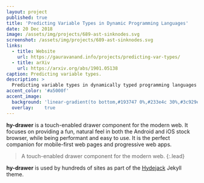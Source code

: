 ```yaml
---
layout: project
published: true
title: 'Predicting Variable Types in Dynamic Programming Languages'
date: 20 Dec 2018
image: /assets/img/projects/689-ast-sinknodes.svg
screenshot: /assets/img/projects/689-ast-sinknodes.svg
links:
  - title: Website
    url: https://gauravanand.info/projects/predicting-var-types/
  - title: arXiv
    url: https://arxiv.org/abs/1901.05138
caption: Predicting variable types.
description: >
  Predicting variable types in dynamically typed programming languages using the abstract syntax tree.
accent_color: '#a5000f'
accent_image:
  background: 'linear-gradient(to bottom,#193747 0%,#233e4c 30%,#3c929e 50%,#d5d5d4 70%,#cdccc8 100%)'
  overlay:    true
---
```


**hy-drawer** is a touch-enabled drawer component for the modern web. It focuses on providing a fun, natural feel in both the Android and iOS stock browser, while being performant and easy to use. It is the perfect companion for mobile-first web pages and progressive web apps.

> A touch-enabled drawer component for the modern web.
{:.lead}

**hy-drawer** is used by hundreds of sites as part of the [Hydejack] Jekyll theme.

[hydejack]: ../README.md
